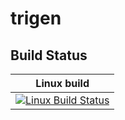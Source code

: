 # trigen

## Build Status
| Linux build |
| :---------: |
| [![Linux Build Status](https://ci.easimer.net/buildStatus/icon?job=trigen-pipeline)](https://ci.easimer.net/job/trigen-pipeline/) |
